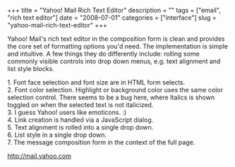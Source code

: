+++
title = "Yahoo! Mail Rich Text Editor"
description = ""
tags = ["email", "rich text editor"]
date = "2008-07-01"
categories = ["interface"]
slug = "yahoo-mail-rich-text-editor"
+++


<p>Yahoo! Mail's rich text editor in the composition form is clean and provides the core set of formatting options you'd need. The implementation is simple and intuitive. A few things they do differently include: rolling some commonly visible controls into drop down menus, e.g. text alignment and list style blocks.</p>
<div id="screens-full" class="clear"><div class="caption">1. Font face selection and font size are in HTML form selects. </div><div class="fullimg clear"><a href="http://media.konigi.com/interface/yahoo-mail-rich-text-editor-1.png" class="group" rel="group" title="1. Font face selection and font size are in HTML form selects. "><img src="http://media.konigi.com/interface/yahoo-mail-rich-text-editor-1.png" alt="" class="img-responsive"></a></div></div><div id="screens-full" class="clear"><div class="caption">2. Font color selection. Highlight or background color uses the same color selection control. There seems to be a bug here, where Italics is shown toggled on when the selected text is not italicized.</div><div class="fullimg clear"><a href="http://media.konigi.com/interface/yahoo-mail-rich-text-editor-2.png" class="group" rel="group" title="2. Font color selection. Highlight or background color uses the same color selection control. There ..."><img src="http://media.konigi.com/interface/yahoo-mail-rich-text-editor-2.png" alt="" class="img-responsive"></a></div></div><div id="screens-full" class="clear"><div class="caption">3. I guess Yahoo! users like emoticons. :)</div><div class="fullimg clear"><a href="http://media.konigi.com/interface/yahoo-mail-rich-text-editor-3.png" class="group" rel="group" title="3. I guess Yahoo! users like emoticons. :)"><img src="http://media.konigi.com/interface/yahoo-mail-rich-text-editor-3.png" alt="" class="img-responsive"></a></div></div><div id="screens-full" class="clear"><div class="caption">4. Link creation is handled via a JavaScript dialog.</div><div class="fullimg clear"><a href="http://media.konigi.com/interface/yahoo-mail-rich-text-editor-4.png" class="group" rel="group" title="4. Link creation is handled via a JavaScript dialog."><img src="http://media.konigi.com/interface/yahoo-mail-rich-text-editor-4.png" alt="" class="img-responsive"></a></div></div><div id="screens-full" class="clear"><div class="caption">5. Text alignment is rolled into a single drop down.</div><div class="fullimg clear"><a href="http://media.konigi.com/interface/yahoo-mail-rich-text-editor-5.png" class="group" rel="group" title="5. Text alignment is rolled into a single drop down."><img src="http://media.konigi.com/interface/yahoo-mail-rich-text-editor-5.png" alt="" class="img-responsive"></a></div></div><div id="screens-full" class="clear"><div class="caption">6. List style in a single drop down.</div><div class="fullimg clear"><a href="http://media.konigi.com/interface/yahoo-mail-rich-text-editor-6.png" class="group" rel="group" title="6. List style in a single drop down."><img src="http://media.konigi.com/interface/yahoo-mail-rich-text-editor-6.png" alt="" class="img-responsive"></a></div></div><div id="screens-full" class="clear"><div class="caption">7. The message composition form in the context of the full page.</div><div class="fullimg clear"><a href="http://media.konigi.com/interface/yahoo-mail-rich-text-editor-7.png" class="group" rel="group" title="7. The message composition form in the context of the full page."><img src="http://media.konigi.com/interface/yahoo-mail-rich-text-editor-7.png" alt="" class="img-responsive"></a></div></div>        
<p><a href="http://mail.yahoo.com/">http://mail.yahoo.com</a></p>

